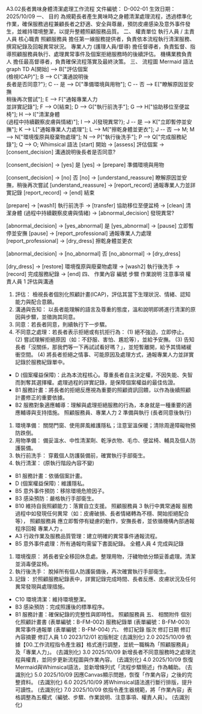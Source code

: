 A3.02長者異味身體清潔處理工作流程
文件編號： D-002-01
生效日期： 2025/10/09
一、 目的
為規範長者產生異味時之身體清潔處理流程，透過標準化作業，確保服務過程兼顧長者之舒適、安全與尊嚴，預防皮膚感染及意外事件發生，並維持環境整潔，以提升整體照顧服務品質。
二、 權責單位
執行人員 / 主責人員
核心職責
照顧服務員
擔任第一線服務提供者，負責依本流程執行清潔服務、撰寫紀錄及回報異常狀況。
專業人力 (護理人員/督導)
擔任督導者，負責監督、指導照顧服務員執行、處理異常事件及個案拒絕服務時的後續評估。
機構業務負責人
擔任最高督導者，負責確保流程落實及最終決策。
三、 流程圖
Mermaid 語法
graph TD    A[開始] --> B["評估個案<br>(檢視ICAP)"];    B --> C{"溝通說明後<br>長者是否同意?"};    C -- 是 --> D["準備環境與用物"];    C -- 否 --> E["瞭解原因並安撫<br>稍後再次嘗試"];    E --> F["通報專業人力<br>並詳實記錄"];    F --> O[結束];    D --> G["執行前洗手"];    G --> H["協助移位至便盆椅"];    H --> I["清潔身體<br>(過程中持續觀察皮膚與情緒)"];    I --> J{發現異常?};    J -- 是 --> K["立即暫停並安撫"];    K --> L["通報專業人力處理"];    L --> M["擦乾身體並更衣"];    J -- 否 --> M;    M --> N["環境復原與廢棄物處理"];    N --> P["執行後洗手"];    P --> Q["完成服務紀錄"];    Q --> O;
Whimsical 語法
[start] 開始-> [assess] 評估個案 -> [consent_decision] 溝通說明後長者是否同意?[consent_decision] -> [yes] 是[yes] -> [prepare] 準備環境與用物[consent_decision] -> [no] 否[no] -> [understand_reassure] 瞭解原因並安撫，稍後再次嘗試[understand_reassure] -> [report_record] 通報專業人力並詳實記錄[report_record] -> [end] 結束[prepare] -> [wash1] 執行前洗手-> [transfer] 協助移位至便盆椅-> [clean] 清潔身體 (過程中持續觀察皮膚與情緒)-> [abnormal_decision] 發現異常?[abnormal_decision] -> [yes_abnormal] 是[yes_abnormal] -> [pause] 立即暫停並安撫[pause] -> [report_professional] 通報專業人力處理[report_professional] -> [dry_dress] 擦乾身體並更衣[abnormal_decision] -> [no_abnormal] 否[no_abnormal] -> [dry_dress][dry_dress] -> [restore] 環境復原與廢棄物處理-> [wash2] 執行後洗手-> [record] 完成服務紀錄-> [end]
四、 作業內容
編號
步驟
作業說明
注意事項
權責人員
1
評估與溝通
1. 評估： 檢視長者個別化照顧計畫(ICAP)，評估其當下生理狀況、情緒、認知能力與配合意願。
2. 溝通與告知： 以長者能理解的語言及尊重的態度，溫和說明即將進行清潔的原因與步驟，並徵詢其同意。
3. 同意：若長者同意，則續執行下一步驟。
4. 不同意之處理：若長者表示拒絕或有抗拒行為：
(1) 絕不強迫，立即停止。
(2) 嘗試理解拒絕原因（如：不舒服、害怕、尷尬等），並給予安撫。
(3) 告知長者「沒關係，那我們等一下再試試看好嗎？」，並短暫離開，給予其情緒緩衝空間。
(4) 將長者拒絕之情事、可能原因及處理方式，通報專業人力並詳實記錄於服務紀錄單中。
- D (個案權益保障)：此為本流程核心。尊重長者自主決定權，不因失能、失智而剝奪其選擇權。處理過程的詳實記錄，是保障個案權益的最佳佐證。
- B1 服務計畫：將長者的拒絕反應視為重要的照顧資訊回饋，以作為後續照顧計畫修正的重要依據。
- B2 服務對象適應輔導：理解與處理拒絕服務的行為，本身就是一種重要的適應輔導與支持措施。
照顧服務員、專業人力
2
準備與執行
(長者同意後執行)
1. 環境準備： 關閉門窗、使用屏風維護隱私；注意室溫保暖；清除周邊障礙物預防跌倒。
2. 用物準備： 備妥溫水、中性清潔劑、乾淨衣物、毛巾、便盆椅、輔具及個人防護裝備。
3. 執行前洗手： 穿戴個人防護裝備前，確實執行手部衛生。
4. 執行清潔： (原執行階段內容不變)
- B1 服務計畫：依循個案計畫。
- D (個案權益保障)：維護隱私。
- B5 意外事件預防：移除環境危險因子。
- B3 感染預防：嚴格執行手部衛生。
- B10 維持自我照顧能力：落實自立支援。
照顧服務員
3
執行中異常通報
服務過程中如發現任何異常（如：皮膚破損、長者情緒轉為不穩、開始拒絕配合等）， 照顧服務員 應立即暫停有疑慮的動作，安撫長者，並依循機構內部通報程序回報 專業人力 。
- A3 行政作業及服務品質管理：建立明確的異常事件通報流程。
- B5 意外事件處理：所有通報均需留下書面紀錄。
全體人員
4
完成與記錄
1. 環境復原： 將長者安全移回休息處。整理用物，汙穢物依分類妥善處理。清潔並消毒便盆椅。
2. 執行後洗手： 脫掉所有個人防護裝備後，再次確實執行手部衛生。
3. 記錄： 於照顧服務紀錄表中，詳實記錄完成時間、長者反應、皮膚狀況及任何異常發現與處理措施。
- C10 環境清潔：維持環境整潔。
- B3 感染預防：完成照護後的標準程序。
- B1 服務計畫：確保紀錄的完整性與即時性。
照顧服務員
五、 相關附件
個別化照顧計畫書 (表單編號：B-FM-002)
服務紀錄單 (表單編號：B-FM-003)
異常事件通報單 (表單編號：B-FM-004)
六、 修訂紀錄
版次
修訂日期
修訂內容摘要
修訂人員
1.0
2023/12/01
初版制定
(去識別化)
2.0
2025/10/09
依據【00.工作流程指令產生器】格式進行調整，並統一職稱為「照顧服務員」及「專業人力」。
(去識別化)
3.0
2025/10/09
新增長者不同意服務時之處理流程與權責，並同步更新流程圖與作業內容。
(去識別化)
4.0
2025/10/09
恢復Mermaid與Whimsical語法，並新增條列式「流程步驟簡述」作為輔助。
(去識別化)
5.0
2025/10/09
因應Canvas顯示問題，恢復「作業內容」之後的完整資料。
(去識別化)
6.0
2025/10/09
將Whimsical語法進行斷行排版，提升可讀性。
(去識別化)
7.0
2025/10/09
依指令產生器規範，將「作業內容」表格調整為五欄式（編號、步驟、作業說明、注意事項、權責人員）。
(去識別化)
